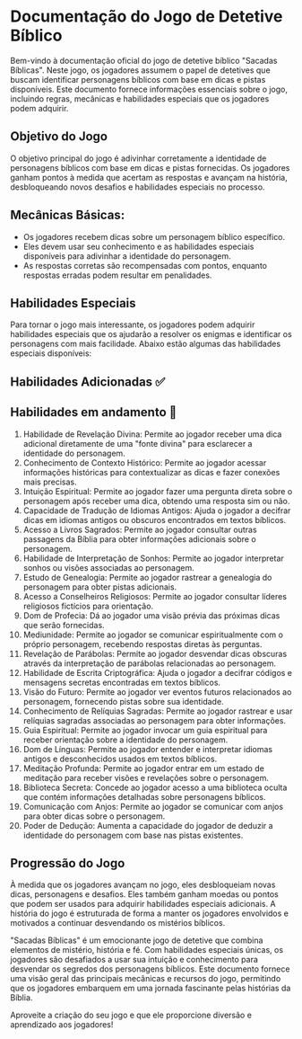 # Documentação do Jogo de Detetive Bíblico

Bem-vindo à documentação oficial do jogo de detetive bíblico "Sacadas Bíblicas". Neste jogo, os jogadores assumem o papel de detetives que buscam identificar personagens bíblicos com base em dicas e pistas disponíveis. Este documento fornece informações essenciais sobre o jogo, incluindo regras, mecânicas e habilidades especiais que os jogadores podem adquirir.

## Objetivo do Jogo

O objetivo principal do jogo é adivinhar corretamente a identidade de personagens bíblicos com base em dicas e pistas fornecidas. Os jogadores ganham pontos à medida que acertam as respostas e avançam na história, desbloqueando novos desafios e habilidades especiais no processo.

## Mecânicas Básicas:

- Os jogadores recebem dicas sobre um personagem bíblico específico.
- Eles devem usar seu conhecimento e as habilidades especiais disponíveis para adivinhar a identidade do personagem.
- As respostas corretas são recompensadas com pontos, enquanto respostas erradas podem resultar em penalidades.

## Habilidades Especiais

Para tornar o jogo mais interessante, os jogadores podem adquirir habilidades especiais que os ajudarão a resolver os enigmas e identificar os personagens com mais facilidade. Abaixo estão algumas das habilidades especiais disponíveis:

## Habilidades Adicionadas ✅
## Habilidades em andamento 🚧

1.	Habilidade de Revelação Divina: Permite ao jogador receber uma dica adicional diretamente de uma "fonte divina" para esclarecer a identidade do personagem.
2.	Conhecimento de Contexto Histórico: Permite ao jogador acessar informações históricas para contextualizar as dicas e fazer conexões mais precisas.
3.	Intuição Espiritual: Permite ao jogador fazer uma pergunta direta sobre o personagem após receber uma dica, obtendo uma resposta sim ou não.
4.	Capacidade de Tradução de Idiomas Antigos: Ajuda o jogador a decifrar dicas em idiomas antigos ou obscuros encontrados em textos bíblicos.
5.	Acesso a Livros Sagrados: Permite ao jogador consultar outras passagens da Bíblia para obter informações adicionais sobre o personagem.
6.	Habilidade de Interpretação de Sonhos: Permite ao jogador interpretar sonhos ou visões associadas ao personagem.
7.	Estudo de Genealogia: Permite ao jogador rastrear a genealogia do personagem para obter pistas adicionais.
8.	Acesso a Conselheiros Religiosos: Permite ao jogador consultar líderes religiosos fictícios para orientação.
9.	Dom de Profecia: Dá ao jogador uma visão prévia das próximas dicas que serão fornecidas.
10.	Mediunidade: Permite ao jogador se comunicar espiritualmente com o próprio personagem, recebendo respostas diretas às perguntas.
11.	Revelação de Parábolas: Permite ao jogador desvendar dicas obscuras através da interpretação de parábolas relacionadas ao personagem.
12.	Habilidade de Escrita Criptográfica: Ajuda o jogador a decifrar códigos e mensagens secretas encontradas em textos bíblicos.
13.	Visão do Futuro: Permite ao jogador ver eventos futuros relacionados ao personagem, fornecendo pistas sobre sua identidade.
14.	Conhecimento de Relíquias Sagradas: Permite ao jogador rastrear e usar relíquias sagradas associadas ao personagem para obter informações.
15.	Guia Espiritual: Permite ao jogador invocar um guia espiritual para receber orientação sobre a identidade do personagem.
16.	Dom de Línguas: Permite ao jogador entender e interpretar idiomas antigos e desconhecidos usados em textos bíblicos.
17.	Meditação Profunda: Permite ao jogador entrar em um estado de meditação para receber visões e revelações sobre o personagem.
18.	Biblioteca Secreta: Concede ao jogador acesso a uma biblioteca oculta que contém informações detalhadas sobre personagens bíblicos.
19.	Comunicação com Anjos: Permite ao jogador se comunicar com anjos para obter dicas sobre o personagem.
20.	Poder de Dedução: Aumenta a capacidade do jogador de deduzir a identidade do personagem com base nas pistas existentes.


## Progressão do Jogo

À medida que os jogadores avançam no jogo, eles desbloqueiam novas dicas, personagens e desafios. Eles também ganham moedas ou pontos que podem ser usados para adquirir habilidades especiais adicionais. A história do jogo é estruturada de forma a manter os jogadores envolvidos e motivados a continuar desvendando os mistérios bíblicos.

"Sacadas Bíblicas" é um emocionante jogo de detetive que combina elementos de mistério, história e fé. Com habilidades especiais únicas, os jogadores são desafiados a usar sua intuição e conhecimento para desvendar os segredos dos personagens bíblicos. Este documento fornece uma visão geral das principais mecânicas e recursos do jogo, permitindo que os jogadores embarquem em uma jornada fascinante pelas histórias da Bíblia.

Aproveite a criação do seu jogo e que ele proporcione diversão e aprendizado aos jogadores!

